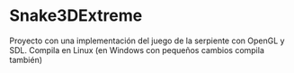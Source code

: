 # Snake3DExtreme
Proyecto con una implementación del juego de la serpiente con OpenGL y SDL. Compila en Linux (en Windows con pequeños cambios compila también)
